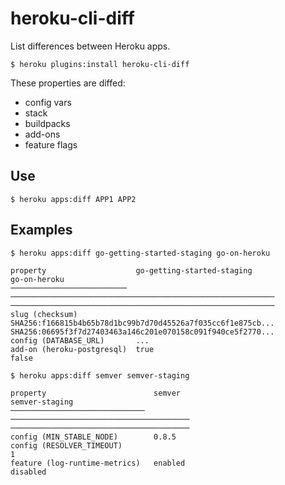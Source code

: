 # heroku-cli-diff

List differences between Heroku apps.

```
$ heroku plugins:install heroku-cli-diff
```

These properties are diffed:

- config vars
- stack
- buildpacks
- add-ons
- feature flags

## Use

```
$ heroku apps:diff APP1 APP2
```

## Examples

```
$ heroku apps:diff go-getting-started-staging go-on-heroku

property                    go-getting-started-staging                                   go-on-heroku
──────────────────────────  ───────────────────────────────────────────────────────────  ───────────────────────────────────────────────────────────
slug (checksum)             SHA256:f166815b4b65b78d1bc99b7d70d45526a7f035cc6f1e875cb...  SHA256:06695f3f7d27403463a146c201e070158c091f940ce5f2770...
config (DATABASE_URL)       ...
add-on (heroku-postgresql)  true                                                         false
```

```
$ heroku apps:diff semver semver-staging

property                        semver                                    semver-staging
──────────────────────────────  ────────────────────────────────────────  ────────────────────────────────────────
config (MIN_STABLE_NODE)        0.8.5
config (RESOLVER_TIMEOUT)                                                 1
feature (log-runtime-metrics)   enabled                                   disabled
```